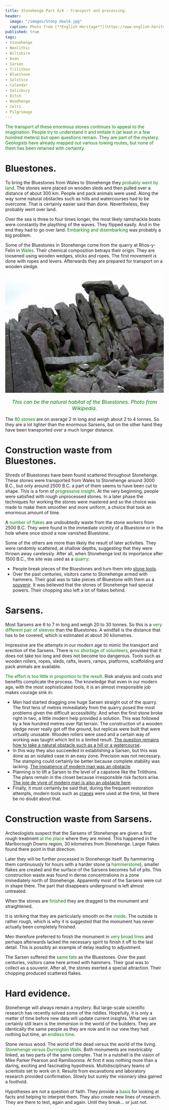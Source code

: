 ```yaml
---
title: Stonehenge Part 6/8 - Transport and processing.
header:
  image: "/images/Stony deel6.jpg"
  caption: Photo from [**English Heritage**](https://www.english-heritage.org.uk)
published: true
tags:
- Stonehenge
- Neolithic
- Wiltshire
- Avon
- Sarsen
- Trilithon
- Bluestone
- Solstice
- Calendar
- Salisbury
- Ditch
- Woodhenge
- Celts
- Pilgrimage
---
```


<span style="color: green;">The transport of these enormous stones continues to appeal to the imagination. People try to understand it and imitate it (at least in a few hundred meters) but open questions remain. They are part of the mystery. Geologists have already mapped out various towing routes, but none of them has been retained with certainty.
</span>
# Bluestones.
To bring the Bluestones from Wales to Stonehenge they <span style="color: green;">probably went by land</span>. The stones were placed on wooden sleds and then pulled over a distance of about 300 km. People and pack animals were used. Along the way some natural obstacles such as hills and watercourses had to be overcome. That is certainly easier said than done. Nevertheless, they probably went over land. 

Over the sea is three to four times longer, the most likely ramshackle boats were constantly the plaything of the waves. They flipped easily. And in the end they had to go over land. <span style="color: green;">Embarking and disembarking</span> was probably a big problem.

Some of the Bluestones in Stonehenge come from the quarry at Rhos-y-Felin in <span style="color: green;">Wales</span>. Their chemical composition betrays their origin. They are loosened using wooden wedges, sticks and ropes. The first movement is done with ropes and levers. Afterwards they are prepared for transport on a wooden sledge.

<div align="center"><img src="/images/Bluestones.jpg" alt="" width="" height=""></div>

<p style="text-align: center; font-size: 12pt;"><span style="color: green;"><i>This can be the natural habitat of the Bluestones. Photo from Wikipedia.</i></span></p>

The <span style="color: green;">80 stones</span> are on average 2 m long and weigh about 2 to 4 tonnes. So they are a lot lighter than the enormous Sarsens, but on the other hand they have been transported over a much longer distance. 

# Construction waste from Bluestones. 

Shreds of Bluestones have been found scattered throughout Stonehenge. These stones were transported from Wales to Stonehenge around 3000 B.C., but only around 2500 B.C. a part of them seems to have been cut to shape. This is a form of <span style="color: green;">progressive insight</span>. At the very beginning, people were satisfied with rough unprocessed stones. In a later phase the techniques for working the stones were mastered and so the choice was made to make them smoother and more uniform, a choice that took an enormous amount of time.

A <span style="color: green;">number of flakes</span> are undoubtedly waste from the stone workers from 2500 B.C. They were found in the immediate vicinity of a Bluestone or in the hole where once stood a now vanished Bluestone.

Some of the others are more than likely the result of later activities. They were randomly scattered, at shallow depths, suggesting that they were thrown away carelessly. After all, when Stonehenge lost its importance after 1500 B.C., the site was used as a <span style="color: green;">quarry</span>:
* People break pieces of the Bluestones and turn them into <u>stone tools</u>.
* Over the past centuries, visitors came to Stonehenge armed with hammers. Their goal was to take pieces of Bluestone with them as a <u>souvenir</u>. It was believed that the stones of Stonehenge had special powers. Their chopping also left a lot of flakes behind.

# Sarsens. 
Most Sarsens are 6 to 7 m long and weigh 20 to 30 tonnes. So this is a <span style="color: green;">very different pair of sleeves</span> than the Bluestones. A windfall is the distance that has to be covered, which is estimated at about 30 kilometres.

Impressive are the attempts in our modern age to mimic the transport and erection of the Sarsens. There is <span style="color: green;">no shortage of volunteers</span>, provided that it does not take too long and does not become too dangerous. Tools such as wooden rollers, ropes, sleds, rafts, levers, ramps, platforms, scaffolding and pack animals are available. 

<span style="color: green;">The effort is too little in proportion to the result</span>. Risk analysis and costs and benefits complicate the process. The knowledge that even in our modern age, with the most sophisticated tools, it is an almost irresponsible job makes courage sink in:
* Men had started dragging one huge Sarsen straight out of the quarry. The first tens of metres immediately from the quarry posed the most problems given the difficult accessibility. And when the first stone broke right in two, a little modern help provided a solution. This was followed by a few hundred metres over flat terrain. The construction of a wooden sledge never really got off the ground, but replicas were built that were virtually unusable. Wooden rollers were used and a certain way of working was taught which led to a limited result. <u>The question remains how to take a natural obstacle such as a hill or a watercourse</u>.
* In this way they also succeeded in establishing a Sarsen, but this was done as an isolated case in an easy zone. Precision was not necessary. The stamping could certainly be better because complete stability was lacking. <u>The impatience of modern man was an obstacle</u>.
* Planning is to lift a Sarsen to the level of a capstone like the Trilithons. The plans remain in the closet because irresponsible risk factors arise. <u>The joie de vivre of modern man is also an obstacle here</u>.
* Finally, it must certainly be said that, during the frequent restoration attempts, modern tools such as <u>cranes</u> were used at the time, let there be no doubt about that.

# Construction waste from Sarsens. 
Archeologists suspect that the Sarsens of Stonehenge are given a first rough treatment <span style="color: green;">at the place</span> where they are mined. This happened in the Marlborough Downs region, 30 kilometres from Stonehenge. Larger flakes found there point in that direction.

Later they will be further processed in Stonehenge itself. By hammering them continuously for hours with a harder stone (a <span style="color: green;">hammerstone</span>), smaller flakes are created and the surface of the Sarsens becomes full of pits. This construction waste was found in dense concentrations in a zone immediately north of Stonehenge. Apparently most of the Sarsens were cut in shape there. The part that disappears underground is left almost untreated.

When the stones are <span style="color: green;">finished</span> they are dragged to the monument and straightened. 

It is striking that they are particularly smooth on the <span style="color: green;">inside</span>. The outside is rather rough, which is why it is suggested that the monument has never actually been completely finished.

Men therefore preferred to finish the monument in <span style="color: green;">very broad lines</span> and perhaps afterwards lacked the necessary spirit to finish it off to the last detail. This is possibly an example of delay leading to adjustment.

The Sarsen suffered the <span style="color: green;">same fate</span> as the Bluestones. Over the past centuries, visitors came here armed with hammers. Their goal was to collect as a souvenir. After all, the stones exerted a special attraction. Their chopping produced scattered flakes.
# Hard evidence. 
Stonehenge will always remain a mystery. But large-scale scientific research has recently solved some of the riddles. Hopefully, it is only a matter of time before new data will update current insights. What we can certainly still learn is the immersion in the world of the builders. They are identically the same people as they are now and in our view they had nothing but time, an <span style="color: green;">endless time</span>.

Stone versus wood. The world of the dead versus the world of the living. <span style="color: green;">Stonehenge versus Durrington Walls</span>. Both monuments are inextricably linked, as two parts of the same complex. That in a nutshell is the vision of Mike Parker Pearson and Ramilisonina. At first it was nothing more than a daring, exciting and fascinating hypothesis. Multidisciplinary teams of scientists set to work on it. Results from excavations and laboratory research provided confirmation. Slowly but surely the visionary idea gained a foothold.

Hypotheses are not a question of faith. They provide a <span style="color: green;">basis</span> for looking at facts and helping to interpret them. They also create new lines of research. They are there to test, again and again. Until they break... or just not.
